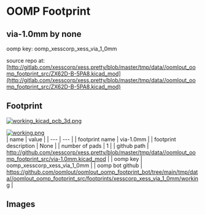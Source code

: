 # OOMP Footprint  
## via-1.0mm  by none  
  
oomp key: oomp_xesscorp_xess_via_1_0mm  
  
source repo at: [http://gitlab.com/xesscorp/xess.pretty/blob/master/tmp/data//oomlout_oomp_footprint_src/ZX62D-B-5PA8.kicad_mod](http://gitlab.com/xesscorp/xess.pretty/blob/master/tmp/data//oomlout_oomp_footprint_src/ZX62D-B-5PA8.kicad_mod)  
## Footprint  
  
[![working_kicad_pcb_3d.png](working_kicad_pcb_3d_600.png)](working_kicad_pcb_3d.png)  
  
[![working.png](working_600.png)](working.png)  
| name | value | 
| --- | --- | 
| footprint name | via-1.0mm | 
| footprint description | None | 
| number of pads | 1 | 
| github path | http://github.com/xesscorp/xess.pretty/blob/master/tmp/data//oomlout_oomp_footprint_src/via-1.0mm.kicad_mod | 
| oomp key | oomp_xesscorp_xess_via_1_0mm | 
| oomp bot github | https://github.com/oomlout/oomlout_oomp_footprint_bot/tree/main/tmp/data//oomlout_oomp_footprint_src/footprints/xesscorp_xess_via_1_0mm/working | 
## Images  
